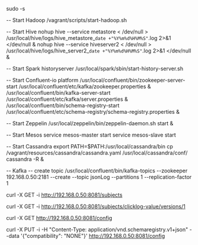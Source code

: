 sudo -s

-- Start Hadoop
/vagrant/scripts/start-hadoop.sh

-- Start Hive
nohup hive --service metastore < /dev/null > /usr/local/hive/logs/hive_metastore_`date +"%Y%m%d%H%M%S"`.log 2>&1 </dev/null &
nohup hive --service hiveserver2 < /dev/null > /usr/local/hive/logs/hive_server2_`date +"%Y%m%d%H%M%S"`.log 2>&1 </dev/null &

-- Start Spark historyserver
/usr/local/spark/sbin/start-history-server.sh

-- Start Confluent-io platform
/usr/local/confluent/bin/zookeeper-server-start /usr/local/confluent/etc/kafka/zookeeper.properties &
/usr/local/confluent/bin/kafka-server-start /usr/local/confluent/etc/kafka/server.properties &
/usr/local/confluent/bin/schema-registry-start /usr/local/confluent/etc/schema-registry/schema-registry.properties &

-- Start Zeppelin
/usr/local/zeppelin/bin/zeppelin-daemon.sh start &

-- Start Mesos
service mesos-master start
service mesos-slave start

-- Start Cassandra
export PATH=$PATH:/usr/local/cassandra/bin
cp /vagrant/resources/cassandra/cassandra.yaml /usr/local/cassandra/conf/
cassandra -R &

-- Kafka
-- create topic
/usr/local/confluent/bin/kafka-topics --zookeeper 192.168.0.50:2181 --create --topic jsonLog --partitions 1 --replication-factor 1

curl -X GET -i http://192.168.0.50:8081/subjects

curl -X GET -i http://192.168.0.50:8081/subjects/clicklog-value/versions/1

curl -X GET http://192.168.0.50:8081/config

curl -X PUT -i -H "Content-Type: application/vnd.schemaregistry.v1+json" --data '{"compatibility": "NONE"}' http://192.168.0.50:8081/config